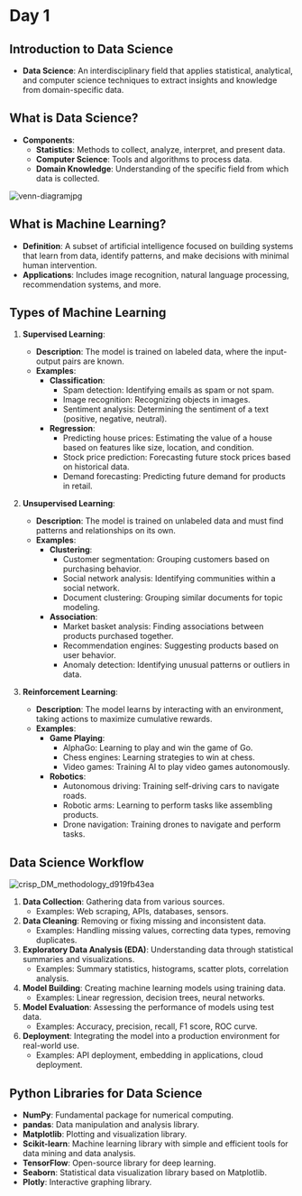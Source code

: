 # Day 1

## Introduction to Data Science
- **Data Science**: An interdisciplinary field that applies statistical, analytical, and computer science techniques to extract insights and knowledge from domain-specific data.

## What is Data Science?
- **Components**:
  - **Statistics**: Methods to collect, analyze, interpret, and present data.
  - **Computer Science**: Tools and algorithms to process data.
  - **Domain Knowledge**: Understanding of the specific field from which data is collected.
    
![venn-diagramjpg](https://github.com/user-attachments/assets/f9eb444a-e966-41cd-b54b-0e7c3c069041)


## What is Machine Learning?
- **Definition**: A subset of artificial intelligence focused on building systems that learn from data, identify patterns, and make decisions with minimal human intervention.
- **Applications**: Includes image recognition, natural language processing, recommendation systems, and more.

## Types of Machine Learning
1. **Supervised Learning**:
   - **Description**: The model is trained on labeled data, where the input-output pairs are known.
   - **Examples**: 
     - **Classification**: 
       - Spam detection: Identifying emails as spam or not spam.
       - Image recognition: Recognizing objects in images.
       - Sentiment analysis: Determining the sentiment of a text (positive, negative, neutral).
     - **Regression**: 
       - Predicting house prices: Estimating the value of a house based on features like size, location, and condition.
       - Stock price prediction: Forecasting future stock prices based on historical data.
       - Demand forecasting: Predicting future demand for products in retail.

2. **Unsupervised Learning**:
   - **Description**: The model is trained on unlabeled data and must find patterns and relationships on its own.
   - **Examples**:
     - **Clustering**: 
       - Customer segmentation: Grouping customers based on purchasing behavior.
       - Social network analysis: Identifying communities within a social network.
       - Document clustering: Grouping similar documents for topic modeling.
     - **Association**: 
       - Market basket analysis: Finding associations between products purchased together.
       - Recommendation engines: Suggesting products based on user behavior.
       - Anomaly detection: Identifying unusual patterns or outliers in data.

3. **Reinforcement Learning**:
   - **Description**: The model learns by interacting with an environment, taking actions to maximize cumulative rewards.
   - **Examples**:
     - **Game Playing**: 
       - AlphaGo: Learning to play and win the game of Go.
       - Chess engines: Learning strategies to win at chess.
       - Video games: Training AI to play video games autonomously.
     - **Robotics**: 
       - Autonomous driving: Training self-driving cars to navigate roads.
       - Robotic arms: Learning to perform tasks like assembling products.
       - Drone navigation: Training drones to navigate and perform tasks.

## Data Science Workflow

![crisp_DM_methodology_d919fb43ea](https://github.com/user-attachments/assets/48ee1808-3b3a-410e-be75-73d14bd3a680)

1. **Data Collection**: Gathering data from various sources.
   - Examples: Web scraping, APIs, databases, sensors.
2. **Data Cleaning**: Removing or fixing missing and inconsistent data.
   - Examples: Handling missing values, correcting data types, removing duplicates.
3. **Exploratory Data Analysis (EDA)**: Understanding data through statistical summaries and visualizations.
   - Examples: Summary statistics, histograms, scatter plots, correlation analysis.
4. **Model Building**: Creating machine learning models using training data.
   - Examples: Linear regression, decision trees, neural networks.
5. **Model Evaluation**: Assessing the performance of models using test data.
   - Examples: Accuracy, precision, recall, F1 score, ROC curve.
6. **Deployment**: Integrating the model into a production environment for real-world use.
   - Examples: API deployment, embedding in applications, cloud deployment.

## Python Libraries for Data Science
- **NumPy**: Fundamental package for numerical computing.
- **pandas**: Data manipulation and analysis library.
- **Matplotlib**: Plotting and visualization library.
- **Scikit-learn**: Machine learning library with simple and efficient tools for data mining and data analysis.
- **TensorFlow**: Open-source library for deep learning.
- **Seaborn**: Statistical data visualization library based on Matplotlib.
- **Plotly**: Interactive graphing library.
